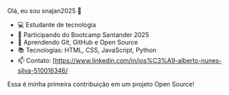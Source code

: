 
Olá, eu sou snajan2025 👋

- 💻 Estudante de tecnologia
- 🚀 Participando do Bootcamp Santander 2025
- 🌱 Aprendendo Git, GitHub e Open Source
- 📚 Tecnologias: HTML, CSS, JavaScript, Python
- 📫 Contato: [https://www.linkedin.com/in/jos%C3%A9-alberto-nunes-silva-510016346/

Essa é minha primeira contribuição em um projeto Open Source! 
